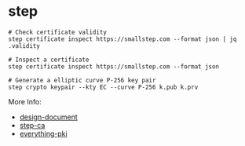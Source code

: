 # step

```text
# Check certificate validity
step certificate inspect https://smallstep.com --format json | jq .validity

# Inspect a certificate
step certificate inspect https://smallstep.com --format json

# Generate a elliptic curve P-256 key pair
step crypto keypair --kty EC --curve P-256 k.pub k.prv
```

More Info:

* [design-document](https://smallstep.com/docs/design-document)
* [step-ca](https://smallstep.com/docs/step-ca)
* [everything-pki](https://smallstep.com/blog/everything-pki/)